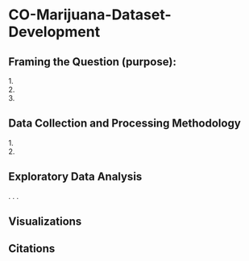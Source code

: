 # CO-Marijuana-Dataset-Development<br>
## Framing the Question (purpose):<br>
1.<br>
2.<br>
3.<br>
## Data Collection and Processing Methodology<br>
1.<br>
2.<br>
## Exploratory Data Analysis<br>
.
.
.
## Visualizations
## Citations
